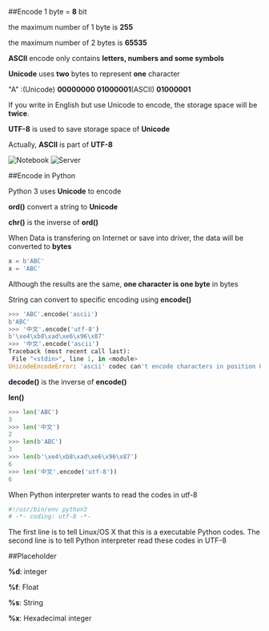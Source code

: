 ##Encode
 1 byte = __8__ bit

 the maximum number of 1 byte is __255__

 the maximum number of 2 bytes is __65535__

 __ASCII__ encode only contains __letters, numbers and some symbols__

 __Unicode__ uses __two__ bytes to represent __one__ character

"A" :(Unicode) __00000000 01000001__(ASCII) __01000001__

If you write in English but use Unicode to encode, the storage space will be __twice__.

__UTF-8__ is used to save storage space of __Unicode__

Actually, __ASCII__ is part of __UTF-8__

![Notebook](LearningPython/image/2.png )
![Server](LearningPython/image/3.png )

##Encode in Python

Python 3 uses __Unicode__ to encode

__ord()__ convert a string to __Unicode__

__chr()__ is the inverse of __ord()__

When Data is transfering on Internet or save into driver, the data will be converted to __bytes__

```Python
x = b'ABC'
x = 'ABC'
```

 Although the results are the same, __one character is one byte__ in bytes

 String can convert to specific encoding using __encode()__

 ``` Python
 >>> 'ABC'.encode('ascii')
b'ABC'
>>> '中文'.encode('utf-8')
b'\xe4\xb8\xad\xe6\x96\x87'
>>> '中文'.encode('ascii')
Traceback (most recent call last):
  File "<stdin>", line 1, in <module>
UnicodeEncodeError: 'ascii' codec can't encode characters in position 0-1: ordinal not in range(128)
 ```

 __decode()__ is the inverse of __encode()__

__len()__
```Python
>>> len('ABC')
3
>>> len('中文')
2
>>> len(b'ABC')
3
>>> len(b'\xe4\xb8\xad\xe6\x96\x87')
6
>>> len('中文'.encode('utf-8'))
6
```

When Python interpreter wants to read the codes in utf-8
```Python
#!/usr/bin/env python3
# -*- coding: utf-8 -*-
```
The first line is to tell Linux/OS X that this is a executable Python codes.
The second line is to tell Python interpreter read these codes in UTF-8

##Placeholder

__%d__: integer

__%f__: Float

__%s__: String

__%x__: Hexadecimal integer
